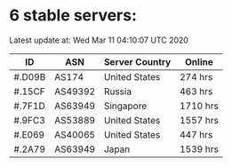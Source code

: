 # 6 stable servers:

Latest update at: Wed Mar 11 04:10:07 UTC 2020

| ID | ASN | Server Country | Online |
| -- | --- | -------------- | ------ |
| #.D09B | AS174 | United States | 274 hrs |
| #.15CF | AS49392 | Russia | 463 hrs |
| #.7F1D | AS63949 | Singapore | 1710 hrs |
| #.9FC3 | AS53889 | United States | 1557 hrs |
| #.E069 | AS40065 | United States | 447 hrs |
| #.2A79 | AS63949 | Japan | 1539 hrs |

